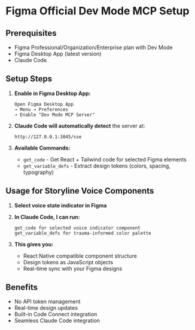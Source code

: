# Figma Official Dev Mode MCP Setup

## Prerequisites
- Figma Professional/Organization/Enterprise plan with Dev Mode
- Figma Desktop App (latest version)
- Claude Code

## Setup Steps

1. **Enable in Figma Desktop App:**
   ```
   Open Figma Desktop App
   → Menu → Preferences 
   → Enable "Dev Mode MCP Server"
   ```

2. **Claude Code will automatically detect** the server at:
   ```
   http://127.0.0.1:3845/sse
   ```

3. **Available Commands:**
   - `get_code` - Get React + Tailwind code for selected Figma elements
   - `get_variable_defs` - Extract design tokens (colors, spacing, typography)

## Usage for Storyline Voice Components

1. **Select voice state indicator in Figma**
2. **In Claude Code, I can run:**
   ```
   get_code for selected voice indicator component
   get_variable_defs for trauma-informed color palette
   ```

3. **This gives you:**
   - React Native compatible component structure
   - Design tokens as JavaScript objects
   - Real-time sync with your Figma designs

## Benefits
- No API token management
- Real-time design updates
- Built-in Code Connect integration
- Seamless Claude Code integration